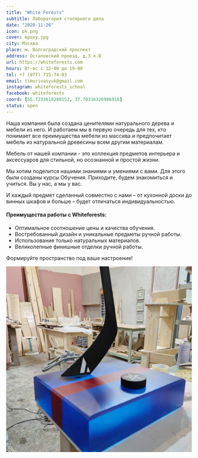 ```yaml
---
title: "White Forests"
subtitle: Лаборатория столярного дела
date: "2020-11-26"
icon: pk.png
cover: epoxy.jpg
city: Москва
place: м. Волгоградский проспект
address: Остаповский проезд, д.3 к.8
url: https://whiteforests.com
hours: Вт-вс с 12-00 до 19-00
tel: +7 (977) 715-74-03
email: timurivasyuk@gmail.com
instagram: whiteforests_school
facebook: whiteforests
coord: [55.7233618280152, 37.70316326986916]
status: open
---
```


Наша компания была создана ценителями натурального дерева и мебели из него. И работаем мы в первую очередь для тех, кто понимает все преимущества мебели из массива и предпочитает мебель из натуральной древесины всем другим материалам.

Мебель от нашей компании - это коллекция предметов интерьера и аксессуаров для стильной, но осознанной и простой жизни.

Мы хотим поделится нашими знаниями и умениями с вами. Для этого были созданы курсы Обучения. Приходите, будем знакомиться и учиться. Вы у нас, а мы у вас.

И каждый предмет сделанный совместно с нами – от кухонной доски до винных шкафов и больше – будет отличаться индивидуальностью.

#### Преимущества работы с Whiteforests:

- Оптимальное соотношение цены и качества обучения.
- Востребованный дизайн и уникальные предметы ручной работы.
- Использование только натуральных материалов.
- Великолепные финишные отделки ручной работы.

Формируйте пространство под ваше настроение!

![](./hockey.jpg)